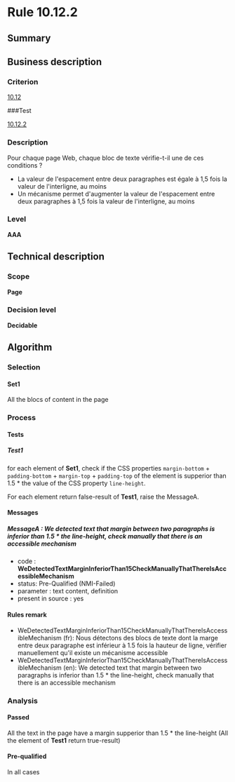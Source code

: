 # Rule 10.12.2

## Summary

## Business description

### Criterion

[10.12](ttp://references.modernisation.gouv.fr/rgaa/criteres.html#crit-10-12)

###Test

[10.12.2](ttp://references.modernisation.gouv.fr/rgaa/criteres.html#test-10-12-2)

### Description

Pour chaque page Web, chaque bloc de texte v&eacute;rifie-t-il une de ces conditions ? 
 
 * La valeur de l'espacement entre deux paragraphes est &eacute;gale &agrave; 1,5 fois la valeur de l'interligne, au moins 
 * Un m&eacute;canisme permet d'augmenter la valeur de l'espacement entre deux paragraphes &agrave; 1,5 fois la valeur de l'interligne, au moins 


### Level

**AAA**

## Technical description

### Scope

**Page**

### Decision level

**Decidable**

## Algorithm

### Selection

#### Set1

All the blocs of content in the page

### Process

#### Tests

##### Test1

for each element of **Set1**, check if the CSS properties `margin-bottom` + `padding-bottom` + `margin-top` + `padding-top` of the element is supperior than 1.5 * the value of the CSS property `line-height`.

For each element return false-result of **Test1**, raise the MessageA.

#### Messages

##### MessageA : We detected text that margin between two paragraphs is inferior than 1.5 * the line-height, check manually that there is an accessible mechanism

-    code : **WeDetectedTextMarginInferiorThan15CheckManuallyThatThereIsAccessibleMechanism** 
-    status: Pre-Qualified (NMI-Failed)
-    parameter : text content, definition
-    present in source : yes

#### Rules remark

 * WeDetectedTextMarginInferiorThan15CheckManuallyThatThereIsAccessibleMechanism (fr): Nous d&eacute;tectons des blocs de texte dont la marge entre deux paragraphe est inf&eacute;rieur &agrave; 1.5 fois la hauteur de ligne, v&eacute;rifier manuellement qu'il existe un m&eacute;canisme accessible
 * WeDetectedTextMarginInferiorThan15CheckManuallyThatThereIsAccessibleMechanism (en): We detected text that margin between two paragraphs is inferior than 1.5 * the line-height, check manually that there is an accessible mechanism

### Analysis

#### Passed

All the text in the page have a margin supperior than 1.5 * the line-height (All the element of **Test1** return true-result)

#### Pre-qualified

In all cases
